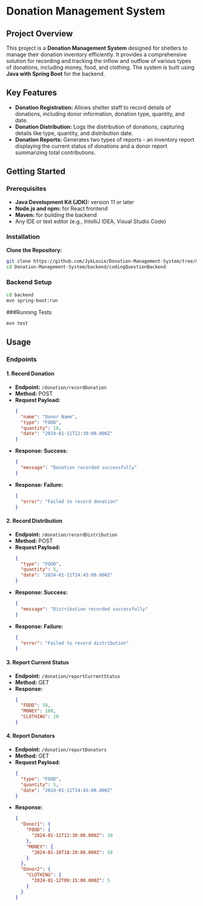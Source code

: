 # Donation Management System

## Project Overview
This project is a **Donation Management System** designed for shelters to manage their donation inventory efficiently. It provides a comprehensive solution for recording and tracking the inflow and outflow of various types of donations, including money, food, and clothing. The system is built using **Java with Spring Boot** for the backend.

## Key Features
- **Donation Registration:** Allows shelter staff to record details of donations, including donor information, donation type, quantity, and date.
- **Donation Distribution:** Logs the distribution of donations, capturing details like type, quantity, and distribution date.
- **Donation Reports:** Generates two types of reports - an inventory report displaying the current status of donations and a donor report summarizing total contributions.

## Getting Started
### Prerequisites
- **Java Development Kit (JDK):** version 11 or later
- **Node.js and npm:** for React frontend
- **Maven:** for building the backend
- Any IDE or text editor (e.g., IntelliJ IDEA, Visual Studio Code)

### Installation
**Clone the Repository:**
```sh
git clone https://github.com/JykLouie/Donation-Management-System/tree/main
cd Donation-Management-System/backend/codingQuestionBackend
```
### Backend Setup
```sh
cd backend
mvn spring-boot:run
```

###Running Tests
```sh
mvn test
```

## Usage

### Endpoints

#### 1. **Record Donation**
- **Endpoint:** `/donation/recordDonation`
- **Method:** POST
- **Request Payload:**
  ```json
  {
    "name": "Donor Name",
    "type": "FOOD",
    "quantity": 10,
    "date": "2024-01-11T12:30:00.000Z"
  }
  ```
- **Response: Success:**
  ```json
  {
    "message": "Donation recorded successfully"
  }
  ```
- **Response: Failure:**
  ```json
  {
    "error": "Failed to record donation"
  }
  ```

#### 2. **Record Distribution**
- **Endpoint:** `/donation/recordDistribution`
- **Method:** POST
- **Request Payload:**
  ```json
  {
    "type": "FOOD",
    "quantity": 5,
    "date": "2024-01-11T14:45:00.000Z"
  }
  ```
- **Response: Success:**
  ```json
  {
    "message": "Distribution recorded successfully"
  }
  ```
- **Response: Failure:**
  ```json
  {
    "error": "Failed to record distribution"
  }
  ```

#### 3. **Report Current Status**
- **Endpoint:** `/donation/reportCurrentStatus`
- **Method:** GET
- **Response:**
  ```json
  {
    "FOOD": 50,
    "MONEY": 100,
    "CLOTHING": 20
  }
  ```

#### 4. **Report Donators**
- **Endpoint:** `/donation/reportDonators`
- **Method:** GET
- **Request Payload:**
  ```json
  {
    "type": "FOOD",
    "quantity": 5,
    "date": "2024-01-11T14:45:00.000Z"
  }
  ```
- **Response:**
  ```json
  {
    "Donor1": {
      "FOOD": {
        "2024-01-11T12:30:00.000Z": 10
      },
      "MONEY": {
        "2024-01-10T18:20:00.000Z": 50
      }
    },
    "Donor2": {
      "CLOTHING": {
        "2024-01-12T09:15:00.000Z": 5
      }
    }
  }
  ```
  
